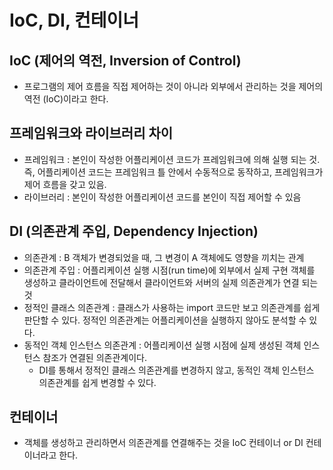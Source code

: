 # IoC, DI, 컨테이너

## IoC (제어의 역전, Inversion of Control)
* 프로그램의 제어 흐름을 직접 제어하는 것이 아니라 외부에서 관리하는 것을 제어의 역전 (IoC)이라고 한다.


## 프레임워크와 라이브러리 차이
* 프레임워크 : 본인이 작성한 어플리케이션 코드가 프레임워크에 의해 실행 되는 것. 즉, 어플리케이션 코드는 프레임워크 틀 안에서 수동적으로 동작하고, 프레임워크가 제어 흐름을 갖고 있음.
* 라이브러리 : 본인이 작성한 어플리케이션 코드를 본인이 직접 제어할 수 있음

## DI (의존관계 주입, Dependency Injection)
* 의존관계 : B 객체가 변경되었을 때, 그 변경이 A 객체에도 영향을 끼치는 관계
* 의존관계 주입 : 어플리케이션 실행 시점(run time)에 외부에서 실제 구현 객체를 생성하고 클라이언트에 전달해서 클라이언트와 서버의 실제 의존관계가 연결 되는 것
* 정적인 클래스 의존관계 : 클래스가 사용하는 import 코드만 보고 의존관계를 쉽게 판단할 수 있다. 정적인 의존관계는 어플리케이션을 실행하지 않아도 분석할 수 있다.
* 동적인 객체 인스턴스 의존관계 : 어플리케이션 실행 시점에 실제 생성된 객체 인스턴스 참조가 연결된 의존관계이다.
    * DI를 통해서 정적인 클래스 의존관계를 변경하지 않고, 동적인 객체 인스턴스 의존관계를 쉽게 변경할 수 있다.

## 컨테이너
* 객체를 생성하고 관리하면서 의존관계를 연결해주는 것을 IoC 컨테이너 or DI 컨테이너라고 한다.
